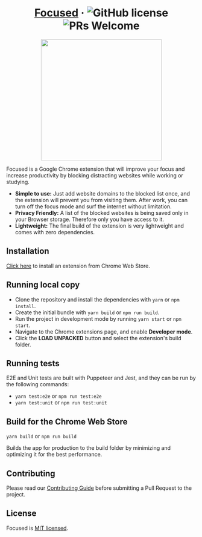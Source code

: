 <h1 align="center">
  <a href="https://chrome.google.com/webstore/detail/focused/nhmfobpmgblnndffibohjdlpjdcpmcel">Focused</a> &middot;
  
  <img src="https://img.shields.io/badge/license-MIT-blue.svg" alt="GitHub license" />

  <img src="https://img.shields.io/badge/PRs-welcome-green.svg" alt="PRs Welcome" />
</h1>

<p align="center">
  <kbd>
    <img width="320" src="https://res.cloudinary.com/dkkf9iqnd/image/upload/v1600957461/focused/popup.jpg">
  </kbd>
</p>

Focused is a Google Chrome extension that will improve your focus and increase productivity by blocking distracting websites while working or studying.

- **Simple to use:** Just add website domains to the blocked list once, and the extension will prevent you from visiting them. After work, you can turn off the focus mode and surf the internet without limitation.
- **Privacy Friendly:** A list of the blocked websites is being saved only in your Browser storage. Therefore only you have access to it.
- **Lightweight:** The final build of the extension is very lightweight and comes with zero dependencies.

## Installation

<a href="https://chrome.google.com/webstore/detail/focused/nhmfobpmgblnndffibohjdlpjdcpmcel">Click here</a> to install an extension from Chrome Web Store.

## Running local copy

- Clone the repository and install the dependencies with `yarn` or `npm install`.
- Create the initial bundle with `yarn build` or `npm run build`.
- Run the project in development mode by running `yarn start` or `npm start`.
- Navigate to the Chrome extensions page, and enable **Developer mode**.
- Click the **LOAD UNPACKED** button and select the extension's build folder.

## Running tests

E2E and Unit tests are built with Puppeteer and Jest, and they can be run by the following commands:

- `yarn test:e2e` or `npm run test:e2e`
- `yarn test:unit` or `npm run test:unit`

## Build for the Chrome Web Store

`yarn build` or `npm run build`

Builds the app for production to the build folder by minimizing and optimizing it for the best performance.

## Contributing

Please read our [Contributing Guide](./CONTRIBUTING.md) before submitting a Pull Request to the project.

## License

Focused is [MIT licensed](./LICENSE).
